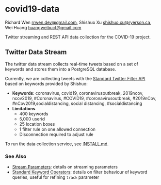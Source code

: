 # covid19-data

Richard Wen rrwen.dev@gmail.com, Shishuo Xu shishuo.xu@ryerson.ca, Wei Huang huangweibuct@gmail.com

Twitter streaming and REST API data collection for the COVID-19 project.

## Twitter Data Stream

The twitter data stream collects real-time tweets based on a set of keywords and stores them into a PostgreSQL database.

Currently, we are collecting tweets with the [Standard Twitter Filter API](https://developer.twitter.com/en/docs/tweets/filter-realtime/api-reference/post-statuses-filter) based on keywords provided by Shishuo:

* **Keywords**: coronavirus, covid19, coronavirusoutbreak, 2019ncov, ncov2019, #Coronavirus, #COVID19, #coronavirusoutbreak, #2019nCov, #nCov2019,socialdistancing, social distancing, #socialdistancing
* **Limitations**
    * 400 keywords
    * 5,000 userid
    * 25 location boxes
    * 1 filter rule on one allowed connection
    * Disconnection required to adjust rule

To run the data collection service, see [INSTALL.md](INSTALL.md).

### See Also

* [Stream Parameters](https://developer.twitter.com/en/docs/tweets/filter-realtime/guides/basic-stream-parameters): details on streaming parameters
* [Standard Keyword Operators](https://developer.twitter.com/en/docs/tweets/rules-and-filtering/overview/standard-operators): details on filter behaviour of keyword queries, useful for refining `track` parameter